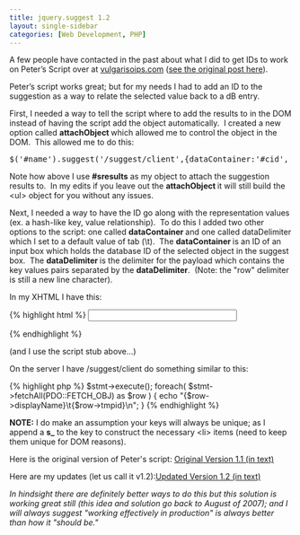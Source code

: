 ```yaml
---
title: jquery.suggest 1.2
layout: single-sidebar
categories: [Web Development, PHP]
---
```


A few people have contacted in the past about what I did to get IDs to work on Peter’s Script over at <a href="http://vulgarisoips.com">vulgarisoips.com</a> (<a href="http://www.vulgarisoip.com/2007/08/06/jquerysuggest-11/">see the original post here</a>).

Peter’s script works great; but for my needs I had to add an ID to the suggestion as a way to relate the selected value back to a dB entry.

First, I needed a way to tell the script where to add the results to in the DOM instead of having the script add the object automatically.  I created a new option called <strong>attachObject </strong>which allowed me to control the object in the DOM.  This allowed me to do this:

<pre lang="php">$('#name').suggest('/suggest/client',{dataContainer:'#cid', attachObject:'#sresults', onSelect: myFunction );</pre>

Note how above I use <strong>#sresults</strong> as my object to attach the suggestion results to.  In my edits if you leave out the <strong>attachObject </strong>it will still build the &lt;ul&gt; object for you without any issues.

Next, I needed a way to have the ID go along with the representation values (ex. a hash-like key, value relationship).  To do this I added two other options to the script: one called <strong>dataContainer </strong>and one called dataDelimiter which I set to a default value of tab (\t).  The <strong>dataContainer </strong>is an ID of an input box which holds the database ID of the selected object in the suggest box.  The <strong>dataDelimiter </strong>is the delimiter for the payload which contains the key values pairs separated by the <strong>dataDelimiter</strong>.  (Note: the "row" delimiter is still a new line character).

In my XHTML I have this:

{% highlight html %}
<input type="hidden" name="cid" id="cid" value="-1"/>
<input type="text" id="name" size="30" maxlength="128"/>
<div id="suggestResults"></div>
{% endhighlight %}

(and I use the script stub above...)

On the server I have /suggest/client do something similar to this:

{% highlight php %}
$stmt->execute();
foreach( $stmt->fetchAll(PDO::FETCH_OBJ) as $row ) {
echo "{$row->displayName}\t{$row->tmpid}\n";
}
{% endhighlight %}

<strong>NOTE:</strong> I do make an assumption your keys will always be unique; as I append a <strong>s_</strong> to the key to construct the necessary &lt;li&gt; items (need to keep them unique for DOM reasons).

Here is the original version of Peter's script: <a href="http://chrisschuld.com/wp-content/uploads/2008/07/suggestoriginal.txt">Original Version 1.1 (in text)</a>

Here are my updates (let us call it v1.2):<a href="http://chrisschuld.com/wp-content/uploads/2008/07/suggestupdated.txt">Updated Version 1.2 (in text)</a>

<em>In hindsight there are definitely better ways to do this but this solution is working great still (this idea and solution go back to August of 2007); and I will always suggest "working effectively in production" is always better than how it "should be."</em>